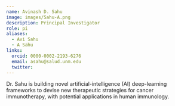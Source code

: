 ```yaml
---
name: Avinash D. Sahu
image: images/Sahu-A.png
description: Principal Investigator
role: pi
aliases:
  - Avi Sahu
  - A Sahu
links:
  orcid: 0000-0002-2193-6276
  email: asahu@salud.unm.edu
  twitter: 
---
```


Dr. Sahu is building novel artificial-intelligence (AI) deep-learning frameworks to devise new therapeutic strategies for cancer immunotherapy, with potential applications in human immunology.

